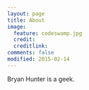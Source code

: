 ```yaml
---
layout: page
title: About
image:
  feature: codeswamp.jpg
  credit:
  creditlink:
comments: false
modified: 2015-02-14
---
```

Bryan Hunter is a geek.
